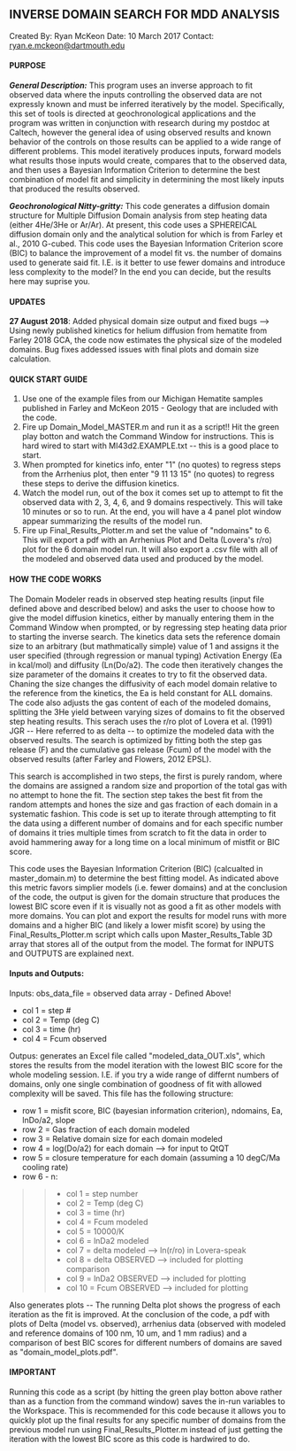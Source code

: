 ## INVERSE DOMAIN SEARCH FOR MDD ANALYSIS

Created By: Ryan McKeon 
Date: 10 March 2017 
Contact: [ryan.e.mckeon@dartmouth.edu](mailto:ryan.e.mckeon@dartmouth.edu)



#### PURPOSE

***General Description:*** This program uses an inverse approach to fit observed data where the inputs controlling the observed data are not expressly known and must be inferred iteratively by the model.  Specifically, this set of tools is directed at geochronological applications and the program was written in conjunction with research during my postdoc at Caltech, however the general idea of using observed results and known behavior of the controls on those results can be applied to a wide range of different problems.  This model iteratively produces inputs, forward models what results those inputs would create, compares that to the observed data, and then uses a Bayesian Information Criterion to determine the best combination of model fit and simplicity in determining the most likely inputs that produced the results observed.    

***Geochronological Nitty-gritty:*** This code generates a diffusion domain structure for Multiple Diffusion Domain analysis from step heating data (either 4He/3He or Ar/Ar). At present, this code uses a SPHEREICAL diffusion domain only and the analytical solution for which is from Farley et al., 2010 G-cubed. This code uses the Bayesian Information Criterion score (BIC) to balance the improvement of a model fit vs. the number of domains used to generate said fit. I.E. is it better to use fewer domains and introduce less complexity to the model? In the end you can decide, but the results here may suprise you.

#### UPDATES

**27 August 2018**: Added physical domain size output and fixed bugs --> Using newly published kinetics for helium diffusion from hematite from Farley 2018 GCA, the code now estimates the physical size of the modeled domains.  Bug fixes addessed issues with final plots and domain size calculation.



#### QUICK START GUIDE

1. Use one of the example files from our Michigan Hematite samples published in Farley and McKeon 2015 - Geology that are included with the code.
2. Fire up Domain_Model_MASTER.m and run it as a script!! Hit the green play botton and watch the Command Window for instructions. This is hard wired to start with MI43d2.EXAMPLE.txt -- this is a good place to start.
3. When prompted for kinetics info, enter "1" (no quotes) to regress steps from the Arrhenius plot, then enter "9 11 13 15" (no quotes) to regress these steps to derive the diffusion kinetics.
4. Watch the model run, out of the box it comes set up to attempt to fit the observed data with 2, 3, 4, 6, and 9 domains respectively. This will take 10 minutes or so to run. At the end, you will have a 4 panel plot window appear summarizing the results of the model run.
5. Fire up Final_Results_Plotter.m and set the value of "ndomains" to 6. This will export a pdf with an Arrhenius Plot and Delta (Lovera's r/ro) plot for the 6 domain model run. It will also export a .csv file with all of the modeled and observed data used and produced by the model.

#### HOW THE CODE WORKS

The Domain Modeler reads in observed step heating results (input file defined above and described below) and asks the user to choose how to give the model diffusion kinetics, either by manually entering them in the Command Window when prompted, or by regressing step heating data prior to starting the inverse search. The kinetics data sets the reference domain size to an arbitrary (but mathmatically simple) value of 1 and assigns it the user specified (through regression or manual typing) Activation Energy (Ea in kcal/mol) and diffusity (Ln(Do/a2). The code then iteratively changes the size parameter of the domains it creates to try to fit the observed data. Chaning the size changes the diffusivity of each model domain relative to the reference from the kinetics, the Ea is held constant for ALL domains. The code also adjusts the gas content of each of the modeled domains, splitting the 3He yield between varying sizes of domains to fit the observed step heating results. This serach uses the r/ro plot of Lovera et al. (1991) JGR -- Here referred to as delta --
to optimize the modeled data with the observed results. The search is optimized by fitting both the step gas release (F) and the cumulative gas release (Fcum) of the model with the observed results (after Farley and Flowers, 2012 EPSL).

This search is accomplished in two steps, the first is purely random, where the domains are assigned a random size and proportion of the total gas with no attempt to hone the fit. The section step takes the best fit from the random attempts and hones the size and gas fraction of each domain in a systematic fashion. This code is set up to iterate through attempting to fit the data using a different number of domains and for each specific number of domains it tries multiple times from scratch to fit the data in order to avoid hammering away for a long time on a local minimum of mistfit or BIC score.

This code uses the Bayesian Information Criterion (BIC) (calcualted in master_domain.m) to determine the best fitting model. As indicated above this metric favors simplier models (i.e. fewer domains) and at the conclusion of the code, the output is given for the domain structure that produces the lowest BIC score even if it is visually not as good a fit as other models with more domains. You can plot and export the results for model runs with more domains and a higher BIC (and likely a lower misfit score) by using the Final_Results_Plotter.m script which calls upon Master_Results_Table 3D array that stores all of the output from the model. The format for INPUTS and OUTPUTS are explained next.

#### Inputs and Outputs:

Inputs: obs_data_file = observed data array - Defined Above! 
- col 1 = step # 
- col 2 = Temp (deg C) 
- col 3 = time (hr) 
- col 4 = Fcum observed

Outpus: generates an Excel file called "modeled_data_OUT.xls", which stores the results from the model iteration with the lowest BIC score for the whole modeling session. I.E. if you try a wide range of differnt numbers of domains, only one single combination of goodness of fit with allowed complexity will be saved. This file has the following structure:

- row 1 = misfit score, BIC (bayesian information criterion), ndomains, Ea, lnDo/a2, slope 
- row 2 = Gas fraction of each domain modeled 
- row 3 = Relative domain size for each domain modeled 
- row 4 = log(Do/a2) for each domain --> for input to QtQT 
- row 5 = closure temperature for each domain (assuming a 10 degC/Ma cooling rate) 
- row 6 - n:
>> - col 1 = step number 
>> - col 2 = Temp (deg C) 
>> - col 3 = time (hr) 
>> - col 4 = Fcum modeled 
>> - col 5 = 10000/K 
>> - col 6 = lnDa2 modeled 
>> - col 7 = delta modeled --> ln(r/ro) in Lovera-speak 
>> - col 8 = delta OBSERVED --> included for plotting comparison 
>> - col 9 = lnDa2 OBSERVED --> included for plotting 
>> - col 10 = Fcum OBSERVED --> included for plotting

Also generates plots -- The running Delta plot shows the progress of each iteration as the fit is improved. At the conclusion of the code, a pdf with plots of Delta (model vs. observed), arrhenius data (observed with modeled and reference domains of 100 nm, 10 um, and 1 mm radius) and a comparison of best BIC scores for different numbers of domains are saved as "domain_model_plots.pdf".

#### IMPORTANT 

Running this code as a script (by hitting the green play botton above rather than as a function from the command window) saves the in-run variables to the Workspace. This is recommended for this code because it allows you to quickly plot up the final results for any specific number of domains from the previous model run using Final_Results_Plotter.m instead of just getting the iteration with the lowest BIC score as this code is hardwired to do.
